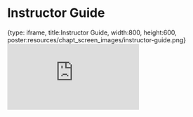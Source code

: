# Instructor Guide
 
{type: iframe, title:Instructor Guide, width:800, height:600, poster:resources/chapt_screen_images/instructor-guide.png}
![](https://jhudatascience.org/GDSCN_Book_swirl/no_toc/instructor-guide.html)
 

 
